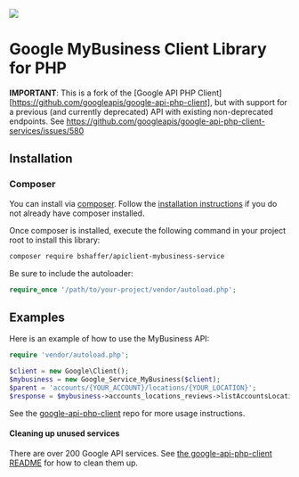 ![](https://github.com/googleapis/google-api-php-client/workflows/.github/workflows/tests.yml/badge.svg)

# Google MyBusiness Client Library for PHP #

**IMPORTANT**: This is a fork of the [Google API PHP Client][https://github.com/googleapis/google-api-php-client],
but with support for a previous (and currently deprecated) API with existing non-deprecated endpoints.
See https://github.com/googleapis/google-api-php-client-services/issues/580

## Installation ##

### Composer

You can install via [composer](https://getcomposer.org/). Follow the
[installation instructions](https://getcomposer.org/doc/00-intro.md) if you do not already have
composer installed.

Once composer is installed, execute the following command in your project root to install this library:

```sh
composer require bshaffer/apiclient-mybusiness-service
```

Be sure to include the autoloader:

```php
require_once '/path/to/your-project/vendor/autoload.php';
```

## Examples

Here is an example of how to use the MyBusiness API:

```php
require 'vendor/autoload.php';

$client = new Google\Client();
$mybusiness = new Google_Service_MyBusiness($client);
$parent = 'accounts/{YOUR_ACCOUNT}/locations/{YOUR_LOCATION}';
$response = $mybusiness->accounts_locations_reviews->listAccountsLocationsReviews($parent);
```

See the [google-api-php-client](https://github.com/googleapis/google-api-php-client) repo for more
usage instructions.

#### Cleaning up unused services

There are over 200 Google API services. See
[the google-api-php-client README](https://github.com/googleapis/google-api-php-client#cleaning-up-unused-services)
for how to clean them up.
